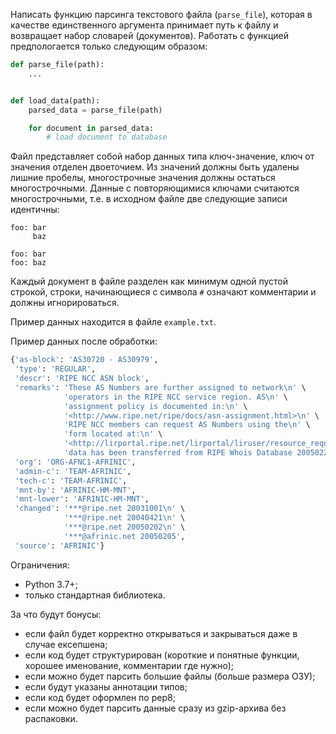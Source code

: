 Написать функцию парсинга текстового файла (`parse_file`), которая в качестве единственного аргумента принимает путь к файлу и возвращает набор словарей (документов). Работать с функцией предпологается только следующим образом:

```python
def parse_file(path):
    ...


def load_data(path):
    parsed_data = parse_file(path)

    for document in parsed_data:
        # load document to database
```

Файл представляет собой набор данных типа ключ-значение, ключ от значения отделен двоеточием.
Из значений должны быть удалены лишние пробелы, многострочные значения должны остаться многострочными.
Данные с повторяющимися ключами считаются многострочными, т.е. в исходном файле две следующие записи идентичны:

```
foo: bar
     baz

foo: bar
foo: baz
```

Каждый документ в файле разделен как минимум одной пустой строкой, строки, начинающиеся с символа `#` означают комментарии и должны игнорироваться.

Пример данных находится в файле `example.txt`.

Пример данных после обработки:

```python
{'as-block': 'AS30720 - AS30979',
 'type': 'REGULAR',
 'descr': 'RIPE NCC ASN block',
 'remarks': 'These AS Numbers are further assigned to network\n' \
            'operators in the RIPE NCC service region. AS\n' \
            'assignment policy is documented in:\n' \
            '<http://www.ripe.net/ripe/docs/asn-assignment.html>\n' \
            'RIPE NCC members can request AS Numbers using the\n' \
            'form located at:\n' \
            '<http://lirportal.ripe.net/lirportal/liruser/resource_request/draw.html?name=as-number>\n' \
            'data has been transferred from RIPE Whois Database 20050221',
 'org': 'ORG-AFNC1-AFRINIC',
 'admin-c': 'TEAM-AFRINIC',
 'tech-c': 'TEAM-AFRINIC',
 'mnt-by': 'AFRINIC-HM-MNT',
 'mnt-lower': 'AFRINIC-HM-MNT',
 'changed': '***@ripe.net 20031001\n' \
            '***@ripe.net 20040421\n' \
            '***@ripe.net 20050202\n' \
            '***@afrinic.net 20050205',
 'source': 'AFRINIC'}
```

Ограничения:

* Python 3.7+;
* только стандартная библиотека.

За что будут бонусы:

* если файл будет корректно открываться и закрываться даже в случае ексепшена;
* если код будет структурирован (короткие и понятные функции, хорошее именование, комментарии где нужно);
* если можно будет парсить большие файлы (больше размера ОЗУ);
* если будут указаны аннотации типов;
* если код будет оформлен по pep8;
* если можно будет парсить данные сразу из gzip-архива без распаковки.
